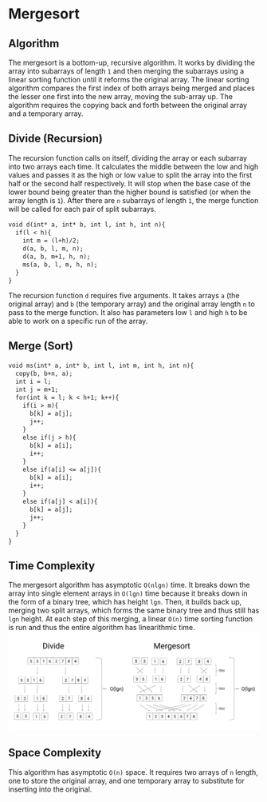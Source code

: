 # Mergesort
## Algorithm
The mergesort is a bottom-up, recursive algorithm. It works by dividing
the array into subarrays of length `1` and then merging the subarrays
using a linear sorting function until it reforms the original array. The
linear sorting algorithm compares the first index of both arrays being
merged and places the lesser one first into the new array, moving the
sub-array up. The algorithm requires the copying back and forth between
the original array and a temporary array.
## Divide (Recursion)
The recursion function calls on itself, dividing the array or each subarray
into two arrays each time. It calculates the middle between the low and high
values and passes it as the high or low value to split the array into the first
half or the second half respectively. It will stop when the base case of the lower bound
being greater than the higher bound is satisfied (or when the array length is
`1`). After there are `n` subarrays of length `1`, the merge function will be
called for each pair of split subarrays.
```
void d(int* a, int* b, int l, int h, int n){
  if(l < h){
    int m = (l+h)/2;
    d(a, b, l, m, n);
    d(a, b, m+1, h, n);
    ms(a, b, l, m, h, n);
  }
}
```
The recursion function `d` requires five arguments. It takes arrays `a` (the
original array) and `b` (the temporary array) and the original array length
`n` to pass to the merge function. It also has parameters low `l` and high `h`
to be able to work on a specific run of the array.
## Merge (Sort)
```
void ms(int* a, int* b, int l, int m, int h, int n){
  copy(b, b+n, a);
  int i = l;
  int j = m+1;
  for(int k = l; k < h+1; k++){
    if(i > m){
      b[k] = a[j];
      j++;
    }
    else if(j > h){
      b[k] = a[i];
      i++;
    }
    else if(a[i] <= a[j]){
      b[k] = a[i];
      i++;
    }
    else if(a[j] < a[i]){
      b[k] = a[j];
      j++;
    }
  }
}
```
## Time Complexity
The mergesort algorithm has asymptotic `O(nlgn)` time. It breaks down the
array into single element arrays in `O(lgn)` time because it breaks down in
the form of a binary tree, which has height `lgn`. Then, it builds back up,
merging two split arrays, which forms the same binary tree and thus still
has `lgn` height. At each step of this merging, a linear `O(n)` time sorting
function is run and thus the entire algorithm has linearithmic time.
![](https://github.com/BillyZhong/cs/raw/master/algorithms/mergesort/mergesort.png)
## Space Complexity
This algorithm has asymptotic `O(n)` space. It requires two arrays of `n`
length, one to store the original array, and one temporary array to substitute
for inserting into the original.
